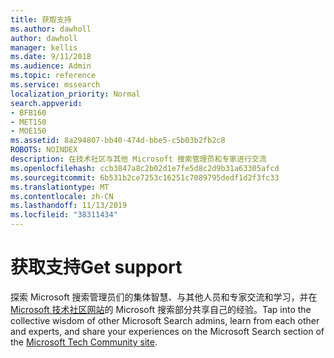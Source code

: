 ```yaml
---
title: 获取支持
ms.author: dawholl
author: dawholl
manager: kellis
ms.date: 9/11/2018
ms.audience: Admin
ms.topic: reference
ms.service: mssearch
localization_priority: Normal
search.appverid:
- BFB160
- MET150
- MOE150
ms.assetid: 8a294807-bb40-474d-bbe5-c5b03b2fb2c8
ROBOTS: NOINDEX
description: 在技术社区与其他 Microsoft 搜索管理员和专家进行交流
ms.openlocfilehash: ccb3847a8c2b02d1e7fe5d8c2d9b31a63305afcd
ms.sourcegitcommit: 6b531b2ce7253c16251c7089795dedf1d2f3fc33
ms.translationtype: MT
ms.contentlocale: zh-CN
ms.lasthandoff: 11/13/2019
ms.locfileid: "38311434"
---
```

# <a name="get-support"></a><span data-ttu-id="d0711-103">获取支持</span><span class="sxs-lookup"><span data-stu-id="d0711-103">Get support</span></span>

<span data-ttu-id="d0711-104">探索 Microsoft 搜索管理员们的集体智慧、与其他人员和专家交流和学习，并在 [Microsoft 技术社区网站](https://techcommunity.microsoft.com/t5/Microsoft-Search/ct-p/MicrosoftSearch)的 Microsoft 搜索部分共享自己的经验。</span><span class="sxs-lookup"><span data-stu-id="d0711-104">Tap into the collective wisdom of other Microsoft Search admins, learn from each other and experts, and share your experiences on the Microsoft Search section of the [Microsoft Tech Community site](https://techcommunity.microsoft.com/t5/Microsoft-Search/ct-p/MicrosoftSearch).</span></span>

  

